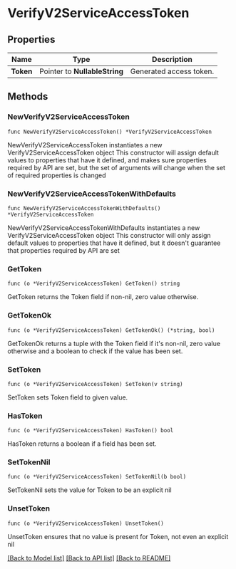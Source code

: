 # VerifyV2ServiceAccessToken

## Properties

Name | Type | Description
------------ | ------------- | -------------
**Token** | Pointer to **NullableString** | Generated access token. | [optional] 

## Methods

### NewVerifyV2ServiceAccessToken

`func NewVerifyV2ServiceAccessToken() *VerifyV2ServiceAccessToken`

NewVerifyV2ServiceAccessToken instantiates a new VerifyV2ServiceAccessToken object
This constructor will assign default values to properties that have it defined,
and makes sure properties required by API are set, but the set of arguments
will change when the set of required properties is changed

### NewVerifyV2ServiceAccessTokenWithDefaults

`func NewVerifyV2ServiceAccessTokenWithDefaults() *VerifyV2ServiceAccessToken`

NewVerifyV2ServiceAccessTokenWithDefaults instantiates a new VerifyV2ServiceAccessToken object
This constructor will only assign default values to properties that have it defined,
but it doesn't guarantee that properties required by API are set

### GetToken

`func (o *VerifyV2ServiceAccessToken) GetToken() string`

GetToken returns the Token field if non-nil, zero value otherwise.

### GetTokenOk

`func (o *VerifyV2ServiceAccessToken) GetTokenOk() (*string, bool)`

GetTokenOk returns a tuple with the Token field if it's non-nil, zero value otherwise
and a boolean to check if the value has been set.

### SetToken

`func (o *VerifyV2ServiceAccessToken) SetToken(v string)`

SetToken sets Token field to given value.

### HasToken

`func (o *VerifyV2ServiceAccessToken) HasToken() bool`

HasToken returns a boolean if a field has been set.

### SetTokenNil

`func (o *VerifyV2ServiceAccessToken) SetTokenNil(b bool)`

 SetTokenNil sets the value for Token to be an explicit nil

### UnsetToken
`func (o *VerifyV2ServiceAccessToken) UnsetToken()`

UnsetToken ensures that no value is present for Token, not even an explicit nil

[[Back to Model list]](../README.md#documentation-for-models) [[Back to API list]](../README.md#documentation-for-api-endpoints) [[Back to README]](../README.md)


